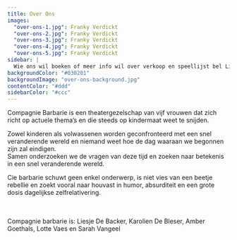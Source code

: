 ```yaml
---
title: Over Ons
images:
  "over-ons-1.jpg": Franky Verdickt
  "over-ons-2.jpg": Franky Verdickt
  "over-ons-3.jpg": Franky Verdickt
  "over-ons-4.jpg": Franky Verdickt
  "over-ons-5.jpg": Franky Verdickt
sidebar: |
  Wie ons wil boeken of meer info wil over verkoop en speellijst bel Liesje: <a href="tel:+32486903916">+32&nbsp;486&nbsp;90&nbsp;39 16</a> of neem rechtsreeks contact op met Thassos: <a href="tel:+3232350490">+32&nbsp;3&nbsp;235&nbsp;04&nbsp;90</a>.
backgroundColor: "#030201"
backgroundImage: "over-ons-background.jpg"
contentColor: "#ddd"
sidebarColor: "#ccc"
---
```


Compagnie Barbarie is een theatergezelschap van vijf vrouwen dat zich richt op actuele thema’s en die steeds op kindermaat weet te snijden.<br>

Zowel kinderen als volwassenen worden geconfronteerd met een snel veranderende wereld en niemand weet hoe de dag waaraan we begonnen zijn zal eindigen.<br>
Samen onderzoeken we de vragen van deze tijd en zoeken naar betekenis in een snel veranderende wereld.
<br>

Cie barbarie schuwt geen enkel onderwerp, is niet vies van een beetje rebellie en zoekt vooral naar houvast in humor, absurditeit en een grote dosis dagelijkse zelfrelativering.<br>


<br>
<br>
Compagnie barbarie is: Liesje De Backer, Karolien De Bleser, Amber Goethals, Lotte Vaes en Sarah Vangeel
